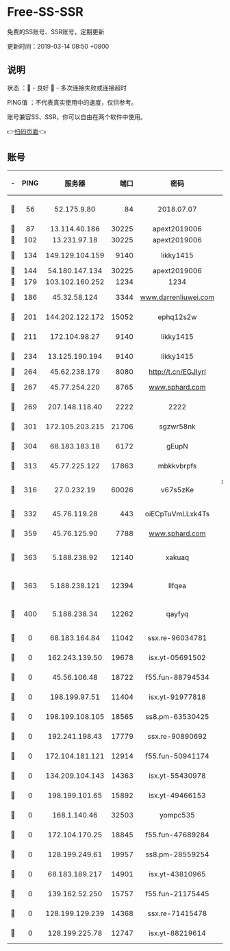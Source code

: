 # Free-SS-SSR

免费的SS账号、SSR账号，定期更新

更新时间：2019-03-14 08:50 +0800

## 说明

状态     ：🙂 - 良好 🙁 - 多次连接失败或连接超时

PING值   ：不代表真实使用中的速度，仅供参考。

账号兼容SS、SSR，你可以自由在两个软件中使用。

👉[扫码页面](https://liesauer.github.io/Free-SS-SSR/)👈

## 账号

|-|PING|服务器|端口|密码|加密方式|区域|
|:----:|:----:|:-----:|-----:|:----:|:----:|:----:|
|🙂|56|52.175.9.80|84|2018.07.07|chacha20-ietf-poly1305|HK|
|🙂|87|13.114.40.186|30225|apext2019006|chacha20|JP|
|🙂|102|13.231.97.18|30225|apext2019006|chacha20|JP|
|🙂|134|149.129.104.159|9140|likky1415|aes-256-cfb|HK|
|🙂|144|54.180.147.134|30225|apext2019006|chacha20|KR|
|🙂|179|103.102.160.252|1234|1234|rc4-md5|JP|
|🙂|186|45.32.58.124|3344|www.darrenliuwei.com|aes-256-cfb|JP|
|🙂|201|144.202.122.172|15052|ephq12s2w|aes-256-cfb|US|
|🙂|211|172.104.98.27|9140|likky1415|aes-256-cfb|JP|
|🙂|234|13.125.190.194|9140|likky1415|aes-256-cfb|KR|
|🙂|264|45.62.238.179|8080|http://t.cn/EGJIyrl|rc4-md5|CA|
|🙂|267|45.77.254.220|8765|www.sphard.com|aes-256-cfb|SG|
|🙂|269|207.148.118.40|2222|2222|aes-256-cfb|SG|
|🙂|301|172.105.203.215|21706|sgzwr58nk|aes-256-cfb|JP|
|🙂|304|68.183.183.18|6172|gEupN|aes-256-cfb|SG|
|🙂|313|45.77.225.122|17863|mbkkvbrpfs|aes-256-cfb|GB|
|🙂|316|27.0.232.19|60026|v67s5zKe|xchacha20-ietf-poly1305|HK|
|🙂|332|45.76.119.28|443|oiECpTuVmLLxk4Ts|aes-256-cfb|AU|
|🙂|359|45.76.125.90|7788|www.sphard.com|aes-256-cfb|AU|
|🙂|363|5.188.238.92|12140|xakuaq|chacha20-ietf-poly1305|BR|
|🙂|363|5.188.238.121|12394|llfqea|chacha20-ietf-poly1305|BR|
|🙂|400|5.188.238.34|12262|qayfyq|chacha20-ietf-poly1305|BR|
|🙁|0|68.183.164.84|11042|ssx.re-96034781|aes-256-cfb|US|
|🙁|0|162.243.139.50|19678|isx.yt-05691502|aes-256-cfb|US|
|🙁|0|45.56.106.48|18722|f55.fun-88794534|aes-256-cfb|US|
|🙁|0|198.199.97.51|11404|isx.yt-91977818|aes-256-cfb|US|
|🙁|0|198.199.108.105|18565|ss8.pm-63530425|aes-256-cfb|US|
|🙁|0|192.241.198.43|17779|ssx.re-90890692|aes-256-cfb|US|
|🙁|0|172.104.181.121|12914|f55.fun-50941174|aes-256-cfb|SG|
|🙁|0|134.209.104.143|14363|isx.yt-55430978|aes-256-cfb|SG|
|🙁|0|198.199.101.65|15892|isx.yt-49466153|aes-256-cfb|US|
|🙁|0|168.1.140.46|32503|yompc535|aes-256-cfb|AU|
|🙁|0|172.104.170.25|18845|f55.fun-47689284|aes-256-cfb|SG|
|🙁|0|128.199.249.61|19957|ss8.pm-28559254|aes-256-cfb|SG|
|🙁|0|68.183.189.217|14901|isx.yt-43810965|aes-256-cfb|SG|
|🙁|0|139.162.52.250|15757|f55.fun-21175445|aes-256-cfb|SG|
|🙁|0|128.199.129.239|14368|ssx.re-71415478|aes-256-cfb|SG|
|🙁|0|128.199.225.78|12747|isx.yt-88219614|aes-256-cfb|SG|
